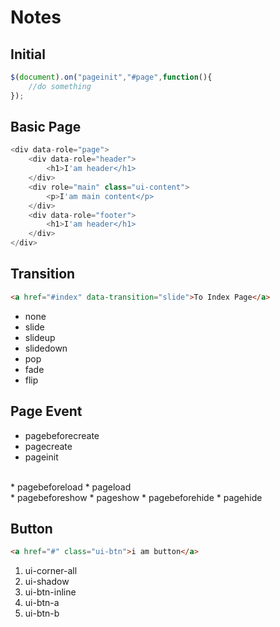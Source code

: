 # Notes
## Initial
```javascript
$(document).on("pageinit","#page",function(){
    //do something
});
```
## Basic Page
```javascript
<div data-role="page">
    <div data-role="header">
        <h1>I'am header</h1>
    </div>
    <div role="main" class="ui-content">
        <p>I'am main content</p>
    </div>
    <div data-role="footer">
        <h1>I'am header</h1>
    </div>
</div>
```

## Transition
```html
<a href="#index" data-transition="slide">To Index Page</a>
```
* none   
* slide   
* slideup   
* slidedown   
* pop   
* fade   
* flip   

## Page Event
* pagebeforecreate   
* pagecreate   
* pageinit   
<br>
* pagebeforeload   
* pageload   
<br>
* pagebeforeshow   
* pageshow   
* pagebeforehide   
* pagehide  

## Button
```html
<a href="#" class="ui-btn">i am button</a>
```
1. ui-corner-all
2. ui-shadow
3. ui-btn-inline
4. ui-btn-a
5. ui-btn-b
